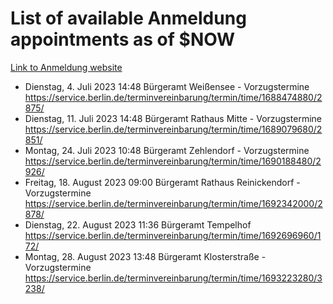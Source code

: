 # List of available Anmeldung appointments as of $NOW
[Link to Anmeldung website](https://service.berlin.de/terminvereinbarung/termin/tag.php?termin=1&anliegen[]=120686&dienstleisterlist=122210,122217,327316,122219,327312,122227,327314,122231,327346,122243,327348,122254,122252,329742,122260,329745,122262,329748,122271,327278,122273,327274,122277,327276,330436,122280,327294,122282,327290,122284,327292,122291,327270,122285,327266,122286,327264,122296,327268,150230,329760,122297,327286,122294,327284,122312,329763,122314,329775,122304,327330,122311,327334,122309,327332,317869,122281,327352,122279,329772,122283,122276,327324,122274,327326,122267,329766,122246,327318,122251,327320,122257,327322,122208,327298,122226,327300&herkunft=http%3A%2F%2Fservice.berlin.de%2Fdienstleistung%2F120686%2F)
- Dienstag, 4. Juli 2023 14:48 Bürgeramt Weißensee - Vorzugstermine https://service.berlin.de/terminvereinbarung/termin/time/1688474880/2875/
- Dienstag, 11. Juli 2023 14:48 Bürgeramt Rathaus Mitte - Vorzugstermine https://service.berlin.de/terminvereinbarung/termin/time/1689079680/2851/
- Montag, 24. Juli 2023 10:48 Bürgeramt Zehlendorf - Vorzugstermine https://service.berlin.de/terminvereinbarung/termin/time/1690188480/2926/
- Freitag, 18. August 2023 09:00 Bürgeramt Rathaus Reinickendorf - Vorzugstermine https://service.berlin.de/terminvereinbarung/termin/time/1692342000/2878/
- Dienstag, 22. August 2023 11:36 Bürgeramt Tempelhof https://service.berlin.de/terminvereinbarung/termin/time/1692696960/172/
- Montag, 28. August 2023 13:48 Bürgeramt Klosterstraße - Vorzugstermine https://service.berlin.de/terminvereinbarung/termin/time/1693223280/3238/
